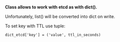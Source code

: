 **Class allows to work with etcd as with dict().**

Unfortunately, list() will be converted into dict on write.

To set key with TTL use tuple:

`dict_etcd['key'] = ('value', ttl_in_seconds)
`
